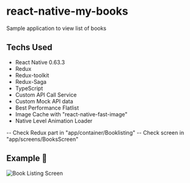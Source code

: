 # react-native-my-books
Sample application to view list of books

## Techs Used
- React Native 0.63.3
- Redux
- Redux-toolkit
- Redux-Saga
- TypeScript
- Custom API Call Service
- Custom Mock API data
- Best Performance Flatlist
- Image Cache with "react-native-fast-image"
- Native Level Animation Loader

-- Check Redux part in "app/container/Booklisting"
-- Check screen in "app/screens/BooksScreen"

## Example  🚀

![Book Listing Screen](https://github.com/asaeed14/react-native-my-books/blob/master/app/images/bookListing.gif)


